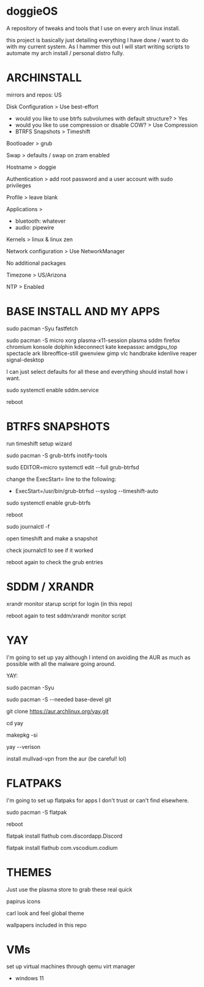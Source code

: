 # doggieOS
A repository of tweaks and tools that I use on every arch linux install.

this project is basically just detailing everything I have done / want to do with my current system. As I hammer this out I will start writing scripts to automate my arch install / personal distro fully.

# ARCHINSTALL

mirrors and repos: US

Disk Configuration > Use best-effort
- would you like to use btrfs subvolumes with default structure? > Yes
- would you like to use compression or disable COW? > Use Compression
- BTRFS Snapshots > Timeshift

Bootloader > grub

Swap > defaults / swap on zram enabled

Hostname > doggie

Authentication > add root password and a user account with sudo privileges

Profile > leave blank

Applications >
- bluetooth: whatever
- audio: pipewire

Kernels > linux & linux zen

Network configuration > Use NetworkManager

No additional packages

Timezone > US/Arizona

NTP > Enabled

# BASE INSTALL AND MY APPS

sudo pacman -Syu fastfetch

sudo pacman -S micro xorg plasma-x11-session plasma sddm firefox chromium konsole dolphin kdeconnect kate keepassxc amdgpu_top spectacle ark libreoffice-still gwenview gimp vlc handbrake kdenlive reaper signal-desktop

I can just select defaults for all these and everything should install how i want.

sudo systemctl enable sddm.service

reboot

# BTRFS SNAPSHOTS

run timeshift setup wizard

sudo pacman -S grub-btrfs inotify-tools

sudo EDITOR=micro systemctl edit --full grub-btrfsd

change the ExecStart= line to the following: 
- ExecStart=/usr/bin/grub-btrfsd --syslog --timeshift-auto

sudo systemctl enable grub-btrfs

reboot

sudo journalctl -f

open timeshift and make a snapshot

check journalctl to see if it worked

reboot again to check the grub entries

# SDDM / XRANDR

xrandr monitor starup script for login (in this repo)

reboot again to test sddm/xrandr monitor script

# YAY

I'm going to set up yay although I intend on avoiding the AUR as much as possible with all the malware going around.

YAY:

sudo pacman -Syu

sudo pacman -S --needed base-devel git

git clone https://aur.archlinux.org/yay.git

cd yay

makepkg -si

yay --verison

install mullvad-vpn from the aur (be careful! lol)

# FLATPAKS

I'm going to set up flatpaks for apps I don't trust or can't find elsewhere.

sudo pacman -S flatpak

reboot

flatpak install flathub com.discordapp.Discord

flatpak install flathub com.vscodium.codium

# THEMES

Just use the plasma store to grab these real quick

papirus icons

carl look and feel global theme

wallpapers included in this repo

# VMs

set up virtual machines through qemu virt manager
- windows 11
